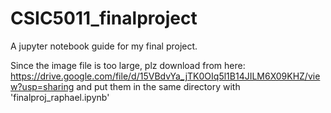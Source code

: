 # CSIC5011_finalproject

A jupyter notebook guide for my final project.

Since the image file is too large, plz download from here:
https://drive.google.com/file/d/15VBdvYa_jTK0OIq5l1B14JILM6X09KHZ/view?usp=sharing
and put them in the same directory with 'finalproj_raphael.ipynb'

